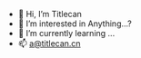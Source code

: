 - 👋 Hi, I’m Titlecan
- 👀 I’m interested in Anything...?
- 🌱 I’m currently learning ...
- 📫 a@titlecan.cn
